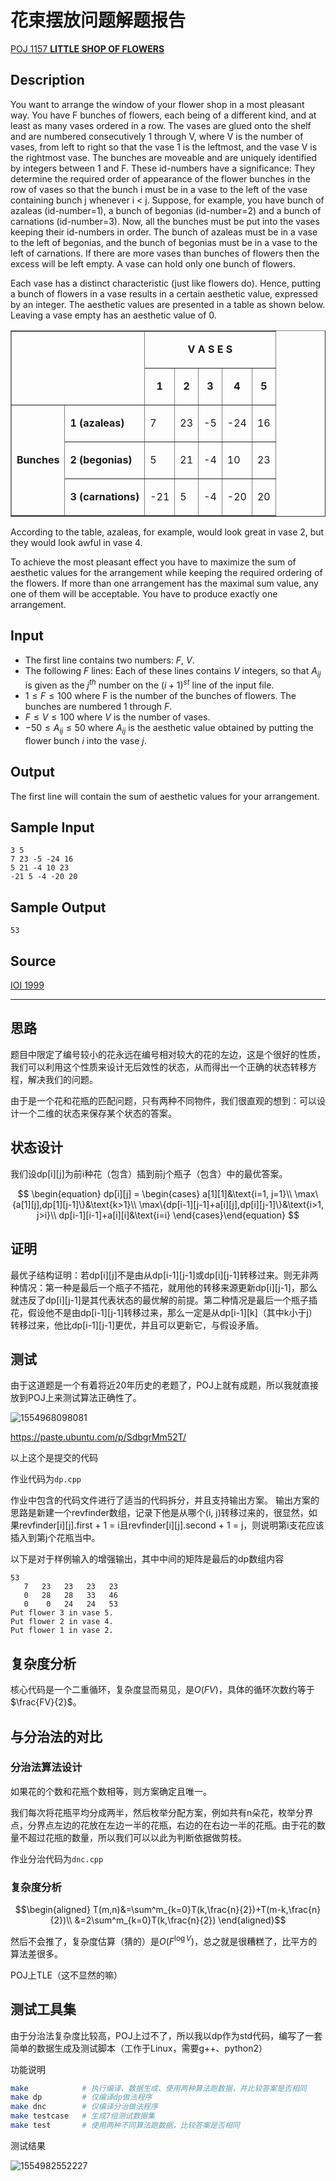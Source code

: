 # 花束摆放问题解题报告

[POJ 1157 **LITTLE SHOP OF FLOWERS**](http://poj.org/problem?id=1157)

## Description

You want to arrange the window of your flower shop in a most pleasant way. You have F bunches of flowers, each being of a different kind, and at least as many vases ordered in a row. The vases are glued onto the shelf and are numbered consecutively 1 through V, where V is the number of vases, from left to right so that the vase 1 is the leftmost, and the vase V is the rightmost vase. The bunches are moveable and are uniquely identified by integers between 1 and F. These id-numbers have a significance: They determine the required order of appearance of the flower bunches in the row of vases so that the bunch i must be in a vase to the left of the vase containing bunch j whenever i < j. Suppose, for example, you have bunch of azaleas (id-number=1), a bunch of begonias (id-number=2) and a bunch of carnations (id-number=3). Now, all the bunches must be put into the vases keeping their id-numbers in order. The bunch of azaleas must be in a vase to the left of begonias, and the bunch of begonias must be in a vase to the left of carnations. If there are more vases than bunches of flowers then the excess will be left empty. A vase can hold only one bunch of flowers. 

Each vase has a distinct characteristic (just like flowers do). Hence, putting a bunch of flowers in a vase results in a certain aesthetic value, expressed by an integer. The aesthetic values are presented in a table as shown below. Leaving a vase empty has an aesthetic value of 0. 

<table border="1" cellpadding="7" cellspacing="0"> <tbody> <tr> <td colspan="2" rowspan="2" valign="top">&nbsp;</td> <td colspan="5"><b> </b><p align="center"><b>V A S E S</b></p></td></tr> <tr> <td valign="top"><b> </b><p align="center"><b>1</b></p></td> <td valign="top"><b> </b><p align="center"><b>2</b></p></td> <td valign="top"><b> </b><p align="center"><b>3</b></p></td> <td valign="top"><b> </b><p align="center"><b>4</b></p></td> <td valign="top"><b> </b><p align="center"><b>5</b></p></td></tr> <tr> <td height="26" rowspan="3" valign="center"><b> </b><p align="justify"><b>Bunches</b></p></td> <td height="26" valign="center"><b> </b><p align="justify"><b>1 (azaleas)</b></p></td> <td height="26" valign="center"><font size="3">7</font></td> <td height="26" valign="center"><font size="3">23</font></td> <td height="26" valign="center"><font size="3">-5</font></td> <td height="26" valign="center"><font size="3">-24</font></td> <td height="26" valign="center"><font size="3">16</font></td></tr> <tr> <td height="26" valign="center"><b> </b><p align="justify"><b>2 (begonias)</b></p></td> <td height="26" valign="center"><font size="3">5</font></td> <td height="26" valign="center"><font size="3">21</font></td> <td height="26" valign="center"><font size="3">-4</font></td> <td height="26" valign="center"><font size="3">10</font></td> <td height="26" valign="center"><font size="3">23</font></td></tr> <tr> <td height="26" valign="center"><b> </b><p align="justify"><b>3 (carnations)</b></p></td> <td height="26" valign="center"><font size="3"> </font><p align="center"><font size="3">-21</font></p></td> <td height="26" valign="center"><font size="3">5</font></td> <td height="26" valign="center"><font size="3">-4</font></td> <td height="26" valign="center"><font size="3">-20</font></td> <td height="26" valign="center"><font size="3">20</font></td></tr></tbody></table>

According to the table, azaleas, for example, would look great in vase 2, but they would look awful in vase 4. 

To achieve the most pleasant effect you have to maximize the sum of aesthetic values for the arrangement while keeping the required ordering of the flowers. If more than one arrangement has the maximal sum value, any one of them will be acceptable. You have to produce exactly one arrangement. 

## Input

- The first line contains two numbers: $F$, $V$.
- The following $F$ lines: Each of these lines contains $V$ integers, so that $A_{ij}$ is given as the $j^{th}$ number on the $(i+1)^{st}$ line of the input file.
- $1 \leq F \leq 100$ where F is the number of the bunches of flowers. The bunches are numbered $1$ through $F$. 
- $F \leq V \leq 100$ where $V$ is the number of vases. 
- $-50 \leq A_{ij} \leq 50$ where $A_{ij}$ is the aesthetic value obtained by putting the flower bunch $i$ into the vase $j$.

## Output

The first line will contain the sum of aesthetic values for your arrangement.

## Sample Input

```
3 5
7 23 -5 -24 16
5 21 -4 10 23
-21 5 -4 -20 20
```

## Sample Output

```
53
```

## Source

[IOI 1999](http://poj.org/searchproblem?field=source&key=IOI+1999)

-----

## 思路

题目中限定了编号较小的花永远在编号相对较大的花的左边，这是个很好的性质，我们可以利用这个性质来设计无后效性的状态，从而得出一个正确的状态转移方程，解决我们的问题。

由于是一个花和花瓶的匹配问题，只有两种不同物件，我们很直观的想到：可以设计一个二维的状态来保存某个状态的答案。

## 状态设计

我们设dp\[i\]\[j\]为前i种花（包含）插到前j个瓶子（包含）中的最优答案。

$$
\begin{equation} dp[i][j] = \begin{cases}
a[1][1]&\text{i=1, j=1}\\
\max\{a[1][j],dp[1][j-1]\}&\text{k>1}\\
\max\{dp[i-1][j-1]+a[i][j],dp[i][j-1]\}&\text{i>1, j>i}\\
dp[i-1][i-1]+a[i][i]&\text{i=i}
\end{cases}\end{equation}
$$

## 证明

最优子结构证明：若dp\[i\]\[j\]不是由从dp\[i-1\]\[j-1\]或dp\[i\]\[j-1\]转移过来。则无非两种情况：第一种是最后一个瓶子不插花，就用他的转移来源更新dp\[i\]\[j-1\]，那么就违反了dp\[i\]\[j-1\]是其代表状态的最优解的前提。第二种情况是最后一个瓶子插花，假设他不是由dp\[i-1\]\[j-1\]转移过来，那么一定是从dp\[i-1\]\[k\]（其中k小于j）转移过来，他比dp\[i-1\]\[j-1\]更优，并且可以更新它，与假设矛盾。

## 测试

由于这道题是一个有着将近20年历史的老题了，POJ上就有成题，所以我就直接放到POJ上来测试算法正确性了。

![1554968098081](C:\Users\egwcy\AppData\Roaming\Typora\typora-user-images\1554968098081.png)

https://paste.ubuntu.com/p/SdbgrMm52T/

以上这个是提交的代码

作业代码为`dp.cpp`

作业中包含的代码文件进行了适当的代码拆分，并且支持输出方案。
输出方案的思路是新建一个revfinder数组，记录下他是从哪个(i, j)转移过来的，很显然，如果revfinder\[i\]\[j\].first + 1 = i且revfinder\[i\]\[j\].second + 1 = j，则说明第i支花应该插入到第j个花瓶当中。

以下是对于样例输入的增强输出，其中中间的矩阵是最后的dp数组内容

```
53
   7   23   23   23   23
   0   28   28   33   46
   0    0   24   24   53
Put flower 3 in vase 5.
Put flower 2 in vase 4.
Put flower 1 in vase 2.
```

## 复杂度分析

核心代码是一个二重循环，复杂度显而易见，是$O(FV)$，具体的循环次数约等于$\frac{FV}{2}$。

## 与分治法的对比

### 分治法算法设计

如果花的个数和花瓶个数相等，则方案确定且唯一。

我们每次将花瓶平均分成两半，然后枚举分配方案，例如共有n朵花，枚举分界点，分界点左边的花放在左边一半的花瓶，右边的在右边一半的花瓶。由于花的数量不超过花瓶的数量，所以我们可以以此为判断依据做剪枝。

作业分治代码为`dnc.cpp`

### 复杂度分析

$$\begin{aligned}
T(m,n)&=\sum^m_{k=0}T(k,\frac{n}{2})+T(m-k,\frac{n}{2})\\
&=2\sum^m_{k=0}T(k,\frac{n}{2})
\end{aligned}
​$$

然后不会推了，复杂度估算（猜的）是$O(F^{\log V})$，总之就是很糟糕了，比平方的算法差很多。

POJ上TLE（这不显然的嘛）

## 测试工具集

由于分治法复杂度比较高，POJ上过不了，所以我以dp作为std代码，编写了一套简单的数据生成及测试脚本（工作于Linux，需要g++、python2）

功能说明

```bash
make			# 执行编译、数据生成、使用两种算法跑数据，并比较答案是否相同
make dp			# 仅编译dp做法程序
make dnc		# 仅编译分治做法程序
make testcase	# 生成7组测试数据集
make test		# 使用两种不同算法跑数据，比较答案是否相同
```

测试结果

![1554982552227](C:\Users\egwcy\AppData\Roaming\Typora\typora-user-images\1554982552227.png)